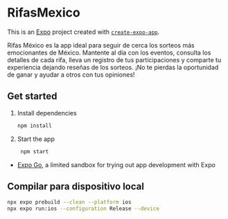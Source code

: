 # RifasMexico

This is an [Expo](https://expo.dev) project created with [`create-expo-app`](https://www.npmjs.com/package/create-expo-app).

Rifas México es la app ideal para seguir de cerca los sorteos más emocionantes de México. Mantente al día con los eventos, consulta los detalles de cada rifa, lleva un registro de tus participaciones y comparte tu experiencia dejando reseñas de los sorteos. ¡No te pierdas la oportunidad de ganar y ayudar a otros con tus opiniones!

## Get started

1. Install dependencies

   ```bash
   npm install
   ```

2. Start the app

   ```bash
    npm start
   ```

- [Expo Go](https://expo.dev/go), a limited sandbox for trying out app development with Expo

## Compilar para dispositivo local

```bash
npx expo prebuild --clean --platform ios
npx expo run:ios --configuration Release --device
```
